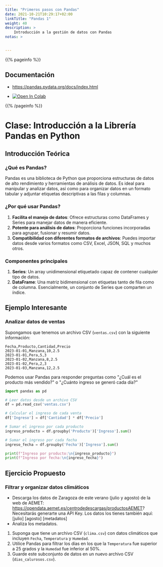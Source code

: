 ```yaml
---
title: "Primeros pasos con Pandas"
date: 2021-10-21T10:29:17+02:00
linkTitle: "Pandas 1"
weight: 40
description: >
    Introducción a la gestión de datos con Pandas
notas: > 
    

---
```

{{% pageinfo %}}
## Documentación
* https://pandas.pydata.org/docs/index.html

* <a target="_blank" href="https://colab.research.google.com/github/lmorillas/curso-python-iot/blob/main/notebooks/introduccion_pandas.ipynb">
  <img src="https://colab.research.google.com/assets/colab-badge.svg" alt="Open In Colab"/>
</a>

{{% /pageinfo %}}

# Clase: Introducción a la Librería Pandas en Python

## Introducción Teórica

### ¿Qué es Pandas?

Pandas es una biblioteca de Python que proporciona estructuras de datos de alto rendimiento y herramientas de análisis de datos. Es ideal para manipular y analizar datos, así como para organizar datos en un formato tabular y adjuntar etiquetas descriptivas a las filas y columnas. 

### ¿Por qué usar Pandas?

1. **Facilita el manejo de datos**: Ofrece estructuras como DataFrames y Series para manejar datos de manera eficiente.
2. **Potente para análisis de datos**: Proporciona funciones incorporadas para agrupar, fusionar y resumir datos.
3. **Compatibilidad con diferentes formatos de archivos**: Puedes importar datos desde varios formatos como CSV, Excel, JSON, SQL y muchos otros.

### Componentes principales

1. **Series**: Un array unidimensional etiquetado capaz de contener cualquier tipo de datos.
2. **DataFrame**: Una matriz bidimensional con etiquetas tanto de fila como de columna. Esencialmente, un conjunto de Series que comparten un índice.

## Ejemplo Interesante

### Analizar datos de ventas

Supongamos que tenemos un archivo CSV (`ventas.csv`) con la siguiente información:

```csv
Fecha,Producto,Cantidad,Precio
2023-01-01,Manzana,10,2.5
2023-01-01,Pera,5,3
2023-01-02,Manzana,8,2.5
2023-01-02,Pera,2,3
2023-01-03,Manzana,12,2.5
```

Podemos usar Pandas para responder preguntas como "¿Cuál es el producto más vendido?" o "¿Cuánto ingreso se generó cada día?"

```python
import pandas as pd

# Leer datos desde un archivo CSV
df = pd.read_csv('ventas.csv')

# Calcular el ingreso de cada venta
df['Ingreso'] = df['Cantidad'] * df['Precio']

# Sumar el ingreso por cada producto
ingreso_producto = df.groupby('Producto')['Ingreso'].sum()

# Sumar el ingreso por cada fecha
ingreso_fecha = df.groupby('Fecha')['Ingreso'].sum()

print(f"Ingreso por producto:\n{ingreso_producto}")
print(f"Ingreso por fecha:\n{ingreso_fecha}")
```

## Ejercicio Propuesto

### Filtrar y organizar datos climáticos

* Descarga los datos de Zaragoza de este verano (julio y agosto) de la web de AEMET: https://opendata.aemet.es/centrodedescargas/productosAEMET? Necesitarás generarte una API Key. Los datos los tienes también aquí: [julio] [agosto] [metadatos]
* Analiza los metadatos.



1. Suponga que tiene un archivo CSV (`clima.csv`) con datos climáticos que incluyen `Fecha`, `Temperatura` y `Humedad`.
2. Utilice Pandas para filtrar los días en los que la `Temperatura` fue superior a 25 grados y la `Humedad` fue inferior al 50%.
3. Guarde este subconjunto de datos en un nuevo archivo CSV (`dias_calurosos.csv`).

